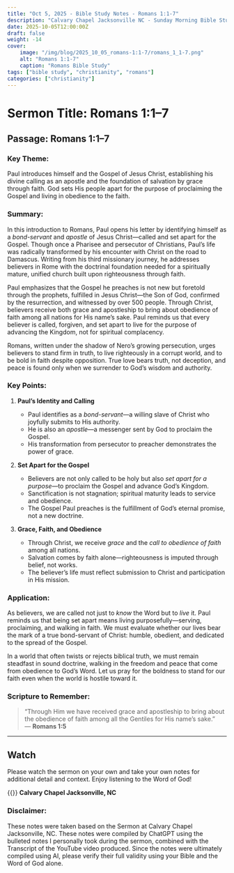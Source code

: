 ```yaml
---
title: "Oct 5, 2025 - Bible Study Notes - Romans 1:1-7"
description: "Calvary Chapel Jacksonville NC - Sunday Morning Bible Study for 10/05/2025"
date: 2025-10-05T12:00:00Z
draft: false
weight: -14
cover:
    image: "/img/blog/2025_10_05_romans-1:1-7/romans_1_1-7.png"
    alt: "Romans 1:1-7"
    caption: "Romans Bible Study"
tags: ["bible study", "christianity", "romans"]
categories: ["christianity"]
---
```


# Sermon Title: Romans 1:1–7
## Passage: Romans 1:1–7
### Key Theme:
Paul introduces himself and the Gospel of Jesus Christ, establishing his divine calling as an apostle and the foundation of salvation by grace through faith. God sets His people apart for the purpose of proclaiming the Gospel and living in obedience to the faith.

### Summary:
In this introduction to Romans, Paul opens his letter by identifying himself as a *bond-servant* and *apostle* of Jesus Christ—called and set apart for the Gospel. Though once a Pharisee and persecutor of Christians, Paul’s life was radically transformed by his encounter with Christ on the road to Damascus. Writing from his third missionary journey, he addresses believers in Rome with the doctrinal foundation needed for a spiritually mature, unified church built upon righteousness through faith.

Paul emphasizes that the Gospel he preaches is not new but foretold through the prophets, fulfilled in Jesus Christ—the Son of God, confirmed by the resurrection, and witnessed by over 500 people. Through Christ, believers receive both grace and apostleship to bring about obedience of faith among all nations for His name’s sake. Paul reminds us that every believer is called, forgiven, and set apart to live for the purpose of advancing the Kingdom, not for spiritual complacency.

Romans, written under the shadow of Nero’s growing persecution, urges believers to stand firm in truth, to live righteously in a corrupt world, and to be bold in faith despite opposition. True love bears truth, not deception, and peace is found only when we surrender to God’s wisdom and authority.

### Key Points:
1. **Paul’s Identity and Calling**  
   - Paul identifies as a *bond-servant*—a willing slave of Christ who joyfully submits to His authority.  
   - He is also an *apostle*—a messenger sent by God to proclaim the Gospel.  
   - His transformation from persecutor to preacher demonstrates the power of grace.  

2. **Set Apart for the Gospel**  
   - Believers are not only called to be holy but also *set apart for a purpose*—to proclaim the Gospel and advance God’s Kingdom.  
   - Sanctification is not stagnation; spiritual maturity leads to service and obedience.  
   - The Gospel Paul preaches is the fulfillment of God’s eternal promise, not a new doctrine.

3. **Grace, Faith, and Obedience**  
   - Through Christ, we receive *grace* and the *call to obedience of faith* among all nations.  
   - Salvation comes by faith alone—righteousness is imputed through belief, not works.  
   - The believer’s life must reflect submission to Christ and participation in His mission.  

### Application:
As believers, we are called not just to *know* the Word but to *live* it. Paul reminds us that being set apart means living purposefully—serving, proclaiming, and walking in faith. We must evaluate whether our lives bear the mark of a true bond-servant of Christ: humble, obedient, and dedicated to the spread of the Gospel.  

In a world that often twists or rejects biblical truth, we must remain steadfast in sound doctrine, walking in the freedom and peace that come from obedience to God’s Word. Let us pray for the boldness to stand for our faith even when the world is hostile toward it.

### Scripture to Remember:
> “Through Him we have received grace and apostleship to bring about the obedience of faith among all the Gentiles for His name’s sake.”  
> — **Romans 1:5**

---

## Watch
Please watch the sermon on your own and take your own notes for additional detail and context.  Enjoy listening to the Word of God!

{{<youtube K0ZGZnL3Wcs>}}
**Calvary Chapel Jacksonville, NC**


### Disclaimer:
These notes were taken based on the Sermon at Calvary Chapel Jacksonville, NC. These notes were compiled by ChatGPT using the bulleted notes I personally took during the sermon, combined with the Transcript of the YouTube video produced.  Since the notes were ultimately compiled using AI, please verify their full validity using your Bible and the Word of God alone.